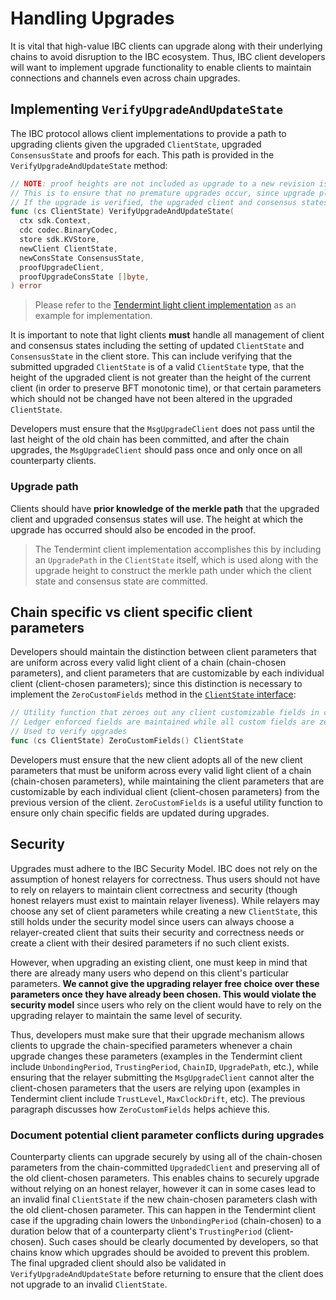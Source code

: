<!--
order: 5
-->
# Handling Upgrades

It is vital that high-value IBC clients can upgrade along with their underlying chains to avoid disruption to the IBC ecosystem. Thus, IBC client developers will want to implement upgrade functionality to enable clients to maintain connections and channels even across chain upgrades.

## Implementing `VerifyUpgradeAndUpdateState`

The IBC protocol allows client implementations to provide a path to upgrading clients given the upgraded `ClientState`, upgraded `ConsensusState` and proofs for each. This path is provided in the `VerifyUpgradeAndUpdateState` method:

```go	
// NOTE: proof heights are not included as upgrade to a new revision is expected to pass only on the last height committed by the current revision. Clients are responsible for ensuring that the planned last height of the current revision is somehow encoded in the proof verification process.
// This is to ensure that no premature upgrades occur, since upgrade plans committed to by the counterparty may be cancelled or modified before the last planned height.
// If the upgrade is verified, the upgraded client and consensus states must be set in the client store.
func (cs ClientState) VerifyUpgradeAndUpdateState(
  ctx sdk.Context,
  cdc codec.BinaryCodec,
  store sdk.KVStore,
  newClient ClientState,
  newConsState ConsensusState,
  proofUpgradeClient,
  proofUpgradeConsState []byte,
) error
```

> Please refer to the [Tendermint light client implementation](https://github.com/cosmos/ibc-go/blob/02-client-refactor-beta1/modules/light-clients/07-tendermint/upgrade.go#L27) as an example for implementation.

It is important to note that light clients **must** handle all management of client and consensus states including the setting of updated `ClientState` and `ConsensusState` in the client store. This can include verifying that the submitted upgraded `ClientState` is of a valid `ClientState` type, that the height of the upgraded client is not greater than the height of the current client (in order to preserve BFT monotonic time), or that certain parameters which should not be changed have not been altered in the upgraded `ClientState`.

Developers must ensure that the `MsgUpgradeClient` does not pass until the last height of the old chain has been committed, and after the chain upgrades, the `MsgUpgradeClient` should pass once and only once on all counterparty clients.

### Upgrade path

Clients should have **prior knowledge of the merkle path** that the upgraded client and upgraded consensus states will use. The height at which the upgrade has occurred should also be encoded in the proof. 
> The Tendermint client implementation accomplishes this by including an `UpgradePath` in the `ClientState` itself, which is used along with the upgrade height to construct the merkle path under which the client state and consensus state are committed.

## Chain specific vs client specific client parameters

Developers should maintain the distinction between client parameters that are uniform across every valid light client of a chain (chain-chosen parameters), and client parameters that are customizable by each individual client (client-chosen parameters); since this distinction is necessary to implement the `ZeroCustomFields` method in the [`ClientState` interface](./client-state.md):

```go
// Utility function that zeroes out any client customizable fields in client state
// Ledger enforced fields are maintained while all custom fields are zero values
// Used to verify upgrades
func (cs ClientState) ZeroCustomFields() ClientState
```

Developers must ensure that the new client adopts all of the new client parameters that must be uniform across every valid light client of a chain (chain-chosen parameters), while maintaining the client parameters that are customizable by each individual client (client-chosen parameters) from the previous version of the client. `ZeroCustomFields` is a useful utility function to ensure only chain specific fields are updated during upgrades.

## Security

Upgrades must adhere to the IBC Security Model. IBC does not rely on the assumption of honest relayers for correctness. Thus users should not have to rely on relayers to maintain client correctness and security (though honest relayers must exist to maintain relayer liveness). While relayers may choose any set of client parameters while creating a new `ClientState`, this still holds under the security model since users can always choose a relayer-created client that suits their security and correctness needs or create a client with their desired parameters if no such client exists.

However, when upgrading an existing client, one must keep in mind that there are already many users who depend on this client's particular parameters. **We cannot give the upgrading relayer free choice over these parameters once they have already been chosen. This would violate the security model** since users who rely on the client would have to rely on the upgrading relayer to maintain the same level of security.

Thus, developers must make sure that their upgrade mechanism allows clients to upgrade the chain-specified parameters whenever a chain upgrade changes these parameters (examples in the Tendermint client include `UnbondingPeriod`, `TrustingPeriod`, `ChainID`, `UpgradePath`, etc.), while ensuring that the relayer submitting the `MsgUpgradeClient` cannot alter the client-chosen parameters that the users are relying upon (examples in Tendermint client include `TrustLevel`, `MaxClockDrift`, etc). The previous paragraph discusses how `ZeroCustomFields` helps achieve this.

### Document potential client parameter conflicts during upgrades

Counterparty clients can upgrade securely by using all of the chain-chosen parameters from the chain-committed `UpgradedClient` and preserving all of the old client-chosen parameters. This enables chains to securely upgrade without relying on an honest relayer, however it can in some cases lead to an invalid final `ClientState` if the new chain-chosen parameters clash with the old client-chosen parameter. This can happen in the Tendermint client case if the upgrading chain lowers the `UnbondingPeriod` (chain-chosen) to a duration below that of a counterparty client's `TrustingPeriod` (client-chosen). Such cases should be clearly documented by developers, so that chains know which upgrades should be avoided to prevent this problem. The final upgraded client should also be validated in `VerifyUpgradeAndUpdateState` before returning to ensure that the client does not upgrade to an invalid `ClientState`.
